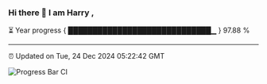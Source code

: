 ### Hi there 👋 I am Harry , 

⏳ Year progress { █████████████████████████████▁ } 97.88 %

---

⏰ Updated on Tue, 24 Dec 2024 05:22:42 GMT

![Progress Bar CI](https://github.com/duykhang68/duykhang68/workflows/Progress%20Bar%20CI/badge.svg)
